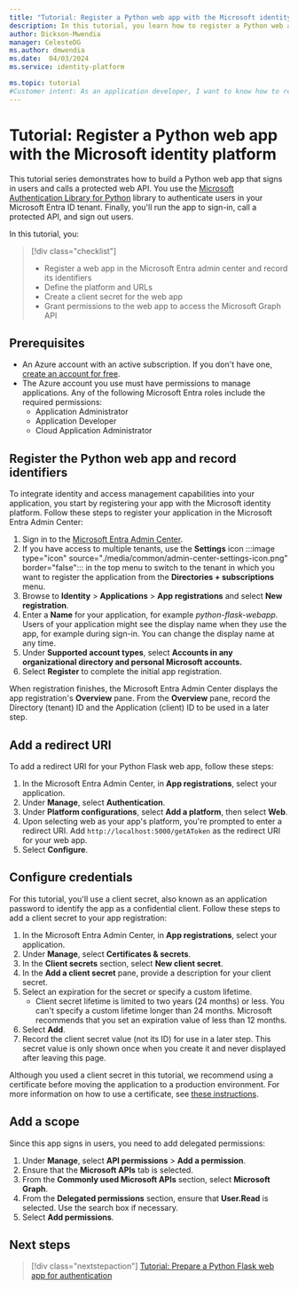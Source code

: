 ```yaml
---
title: "Tutorial: Register a Python web app with the Microsoft identity platform"
description: In this tutorial, you learn how to register a Python web app with the Microsoft identity platform.
author: Dickson-Mwendia
manager: CelesteDG
ms.author: dmwendia
ms.date:  04/03/2024
ms.service: identity-platform

ms.topic: tutorial
#Customer intent: As an application developer, I want to know how to register my application with the Microsoft identity platform so that the security token service can issue access tokens to client applications that request them.
---
```


# Tutorial: Register a Python web app with the Microsoft identity platform

This tutorial series demonstrates how to build a Python web app that signs in users and calls a protected web API. You use the [Microsoft Authentication Library for Python](/entra/msal/python/) library to authenticate users in your Microsoft Entra ID tenant. Finally, you'll run the app to sign-in, call a protected API, and sign out users.

In this tutorial, you:

> [!div class="checklist"]
> * Register a web app in the Microsoft Entra admin center and record its identifiers
> * Define the platform and URLs
> * Create a client secret for the web app
> * Grant permissions to the web app to access the Microsoft Graph API

## Prerequisites

* An Azure account with an active subscription. If you don't have one, [create an account for free](https://azure.microsoft.com/free/).
* The Azure account you use must have permissions to manage applications. Any of the following Microsoft Entra roles include the required permissions:
    * Application Administrator
    * Application Developer
    * Cloud Application Administrator

## Register the Python web app and record identifiers

To integrate identity and access management capabilities into your application, you start by registering your app with the  Microsoft identity platform. Follow these steps to register your application in the Microsoft Entra Admin Center: 

1. Sign in to the [Microsoft Entra Admin Center](https://entra.microsoft.com/signin/index/).
1. If you have access to multiple tenants, use the **Settings** icon :::image type="icon" source="./media/common/admin-center-settings-icon.png" border="false"::: in the top menu to switch to the tenant in which you want to register the application from the **Directories + subscriptions** menu.
1. Browse to **Identity** > **Applications** > **App registrations** and select **New registration**.
1. Enter a **Name** for your application, for example *python-flask-webapp*. Users of your application might see the display name when they use the app, for example during sign-in. You can change the display name at any time.
1. Under **Supported account types**, select **Accounts in any organizational directory and personal Microsoft accounts.**
1. Select **Register** to complete the initial app registration.

When registration finishes, the Microsoft Entra Admin Center displays the app registration's **Overview** pane. From the **Overview** pane, record the Directory (tenant) ID and the Application (client) ID to be used in a later step.

## Add a redirect URI

To add a redirect URI for your Python Flask web app, follow these steps:

1. In the Microsoft Entra Admin Center, in **App registrations**, select your application.
1. Under **Manage**, select **Authentication**.
1. Under **Platform configurations**, select **Add a platform**, then select **Web**.
1. Upon selecting web as your app's platform, you're prompted to enter a redirect URI. Add `http://localhost:5000/getAToken` as the redirect URI for your web app.  
1. Select **Configure**.

## Configure credentials

For this tutorial, you'll use a client secret, also known as an application password to identify the app as a confidential client. Follow these steps to add a client secret to your app registration:

1. In the Microsoft Entra Admin Center, in **App registrations**, select your application.
1. Under **Manage**, select **Certificates & secrets**.
1. In the **Client secrets** section, select **New client secret**.
1. In the **Add a client secret** pane, provide a description for your client secret.
1. Select an expiration for the secret or specify a custom lifetime.
   - Client secret lifetime is limited to two years (24 months) or less. You can't specify a custom lifetime longer than 24 months. Microsoft recommends that you set an expiration value of less than 12 months.
1. Select **Add**.
1. Record the client secret value (not its ID) for use in a later step. This secret value is only shown once when you create it and never displayed after leaving this page.

Although you used a client secret in this tutorial, we recommend using a certificate before moving the application to a production environment. For more information on how to use a certificate, see [these instructions](./certificate-credentials.md).

## Add a scope

Since this app signs in users, you need to add delegated permissions:

1. Under **Manage**, select **API permissions** > **Add a permission**.
1. Ensure that the **Microsoft APIs** tab is selected.
1. From the **Commonly used Microsoft APIs** section, select **Microsoft Graph**.
1. From the **Delegated permissions** section, ensure that **User.Read** is selected. Use the search box if necessary.
1. Select **Add permissions**.


## Next steps

> [!div class="nextstepaction"]
> [Tutorial: Prepare a Python Flask web app for authentication](tutorial-web-app-python-prepare-app.md)